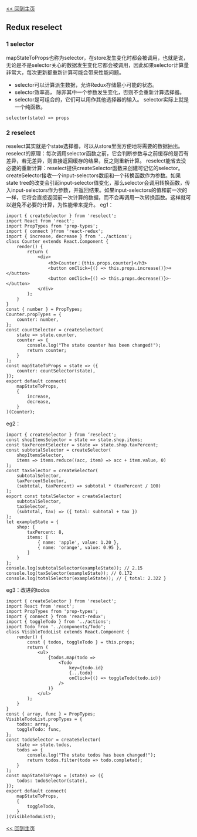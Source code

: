 [<< 回到主页](http://suzy1993.github.io/misszy/)

## Redux reselect

### 1 selector
mapStateToProps也称为selector，在store发生变化时都会被调用，也就是说，无论是不是selector关心的数据发生变化它都会被调用，因此如果selector计算量非常大，每次更新都重新计算可能会带来性能问题。
* selector可以计算派生数据，允许Redux存储最小可能的状态。
* selector效率高， 除非其中一个参数发生变化，否则不会重新计算选择器。
* selector是可组合的，它们可以用作其他选择器的输入。
selector实际上就是一个纯函数。

```
selector(state) => props
```

### 2 reselect
reselect其实就是个state选择器，可以从store里面方便地将需要的数据抽出。
reselect的原理：每次调用selector函数之前，它会判断参数与之前缓存的是否有差异，若无差异，则直接返回缓存的结果，反之则重新计算。
reselect能省去没必要的重新计算：reselect提供createSelector函数来创建可记忆的selector。createSelector接收一个input-selectors数组和一个转换函数作为参数。如果state tree的改变会引起input-selector值变化，那么selector会调用转换函数，传入input-selectors作为参数，并返回结果。如果input-selectors的值和前一次的一样，它将会直接返回前一次计算的数据，而不会再调用一次转换函数。这样就可以避免不必要的计算，为性能带来提升。
eg1：
```
import { createSelector } from 'reselect';
import React from 'react';
import PropTypes from 'prop-types';
import { connect }from 'react-redux';
import { increase, decrease } from '../actions';
class Counter extends React.Component {
    render() {
        return (
            <div>
                <h3>Counter：{this.props.counter}</h3>
                <button onClick={() => this.props.increase()}>+</button>
                <button onClick={() => this.props.decrease()}>-</button>
            </div>
        );
    }
}
const { number } = PropTypes;
Counter.propTypes = {
    counter: number,
};
const countSelector = createSelector(
    state => state.counter,
    counter => {
        console.log("The state counter has been changed!");
        return counter;
    }
);
const mapStateToProps = state => ({
    counter: countSelector(state),
});
export default connect(
    mapStateToProps,
    {
        increase,
        decrease,
    }
)(Counter);
```
eg2：
```
import { createSelector } from ‘reselect';
const shopItemsSelector = state => state.shop.items;
const taxPercentSelector = state => state.shop.taxPercent;
const subtotalSelector = createSelector(
    shopItemsSelector,
    items => items.reduce((acc, item) => acc + item.value, 0)
);
const taxSelector = createSelector(
    subtotalSelector,
    taxPercentSelector,
    (subtotal, taxPercent) => subtotal * (taxPercent / 100)
);
export const totalSelector = createSelector(
    subtotalSelector,
    taxSelector,
    (subtotal, tax) => ({ total: subtotal + tax })
);
let exampleState = {
    shop: {
        taxPercent: 8,
        items: [
            { name: 'apple', value: 1.20 },
            { name: 'orange', value: 0.95 },
        ]
    }
};
console.log(subtotalSelector(exampleState)); // 2.15
console.log(taxSelector(exampleState)); // 0.172
console.log(totalSelector(exampleState)); // { total: 2.322 }
```
eg3：改进的todos
```
import { createSelector } from 'reselect';
import React from 'react';
import PropTypes from 'prop-types';
import { connect } from 'react-redux';
import { toggleTodo } from '../actions';
import Todo from '../components/Todo';
class VisibleTodoList extends React.Component {
    render() {
        const { todos, toggleTodo } = this.props;
        return (
            <ul>
                {todos.map(todo =>
                    <Todo
                        key={todo.id}
                        {...todo}
                        onClick={() => toggleTodo(todo.id)}
                    />
                )}
            </ul>
        );
    }
}
const { array, func } = PropTypes;
VisibleTodoList.propTypes = {
    todos: array,
    toggleTodo: func,
};
const todoSelector = createSelector(
    state => state.todos,
    todos => {
        console.log("The state todos has been changed!");
        return todos.filter(todo => todo.completed);
    }
);
const mapStateToProps = (state) => ({
    todos: todoSelector(state),
});
export default connect(
    mapStateToProps,
    {
        toggleTodo,
    }
)(VisibleTodoList);
```

[<< 回到主页](http://suzy1993.github.io/misszy/)
